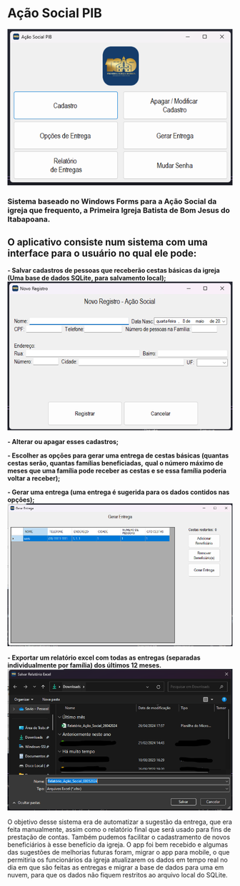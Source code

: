 # Ação Social PIB
![](/screenshots/print-pagina-inicial.png)

### Sistema baseado no Windows Forms para a Ação Social da igreja que frequento, a Primeira Igreja Batista de Bom Jesus do Itabapoana.

## O aplicativo consiste num sistema com uma interface para o usuário no qual ele pode:

**- Salvar cadastros de pessoas que receberão cestas básicas da igreja (Uma base de dados SQLite, para salvamento local);**
![](/screenshots/print-novo-cadastro.png)

**- Alterar ou apagar esses cadastros;**

**- Escolher as opções para gerar uma entrega de cestas básicas (quantas cestas serão, quantas famílias beneficiadas,**
**qual o número máximo de meses que uma família pode receber as cestas e se essa família poderia voltar a receber);**

**- Gerar uma entrega (uma entrega é sugerida para os dados contidos nas opções);**
![](/screenshots/print-gerar-entrega.png)

**- Exportar um relatório excel com todas as entregas (separadas individualmente por família) dos últimos 12 meses.**
![](/screenshots/print-exportar-relatorio.png)


O objetivo desse sistema era de automatizar a sugestão da entrega, que era feita manualmente, assim como o relatório final que será usado para fins de prestação de contas. 
Também pudemos facilitar o cadastramento de novos beneficiários à esse benefício da igreja. 
O app foi bem recebido e algumas das sugestões de melhorias futuras foram, migrar o app para mobile, o que permitiria os funcionários da igreja atualizarem os dados em 
tempo real no dia em que são feitas as entregas e migrar a base de dados para uma em nuvem, para que os dados não fiquem restritos ao arquivo local do SQLite.
